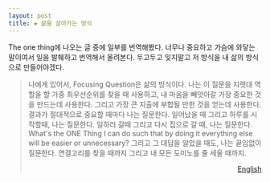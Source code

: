 ```yaml
---  
layout: post  
title: ✚ 삶을 살아가는 방식
---  
```


The one thing에 나오는 글 중에 일부를 번역해봤다. 너무나 중요하고 가슴에 와닿는 말이여서 일을 발췌하고 번역해서 올려본다. 두고두고 잊지말고 저 방식을 내 삶의 방식으로 만들어야겠다.

>나에게 있어서, Focusing Question은 삶의 방식이다. 나는 이 질문을 지렛대 역할을 할 가중 최우선순위를 찾을 때 사용하고, 내 마음을 빼앗아갈 가장 중요한 것을 만드는데 사용한다. 그리고 가장 큰 지출에 부합될 만한 것을 얻는데 사용한다. 결과가 절대적으로 중요할 때마다 나는 질문한다. 일어났을 때 그리고 하루를 시작할때, 나는 질문한다. 일하러 갈때 그리고 다시 집으로 갈 때, 나는 질문한다. What's the ONE Thing I can do such that by doing it everything else will be easier or unnecessary? 그리고 그 대답을 알았을 때도, 나는 끝임없이 질문한다. 연결고리를 찾을 때까지 그리고 내 모든 도미노를 줄 세울 때까지.
>
><div id="english" style="display:none">
><p>For me, the Focusing Question is a way of life. I use it to find my most leveraged priority, make the most out of my time, and get the biggest bang for my buck.</p>
><p>Whenever the outcome absolutely matters, I ask it. I ask it when I wake up and start my day. I ask it when I get to work, and again when I get home. What's the ONE Thing I can do such that by doing it everything else will be easier or unnecessary? And when I know the answer, I continue to ask it until I can see the connections and all my dominoes are lined up.</p></div><p style="text-align:right"><a href="#english" onclick="kuisin('english'); return false;">English</a></p>